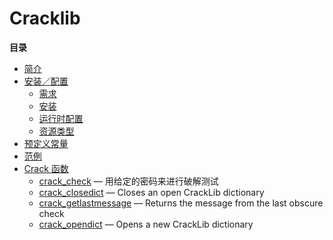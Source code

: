 Cracklib
========

**目录**

-   [简介](/intro/crack.html)
-   [安装／配置](/crack/setup.html)
    -   [需求](/crack/setup.html#需求)
    -   [安装](/crack/setup.html#安装)
    -   [运行时配置](/crack/setup.html#运行时配置)
    -   [资源类型](/crack/setup.html#资源类型)
-   [预定义常量](/crack/constants.html)
-   [范例](/crack/examples.html)
-   [Crack 函数](/ref/crack.html)
    -   [crack\_check](/ref/crack.html#crack_check) —
        用给定的密码来进行破解测试
    -   [crack\_closedict](/ref/crack.html#crack_closedict) — Closes an
        open CrackLib dictionary
    -   [crack\_getlastmessage](/ref/crack.html#crack_getlastmessage) —
        Returns the message from the last obscure check
    -   [crack\_opendict](/ref/crack.html#crack_opendict) — Opens a new
        CrackLib dictionary
